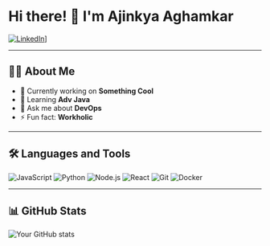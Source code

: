 # Hi there! 👋 I'm Ajinkya Aghamkar  

[![LinkedIn]([https://img.shields.io/badge/LinkedIn-blue?style=flat-square&logo=linkedin)](https://www.linkedin.com/in/ajinkya-aghamkar/)]

---

## 👨‍💻 About Me
- 🔭 Currently working on **Something Cool**
- 🌱 Learning **Adv Java** 
- 💬 Ask me about **DevOps**
- ⚡ Fun fact: **Workholic**
  
---

## 🛠️ Languages and Tools

![JavaScript](https://img.shields.io/badge/-JavaScript-F7DF1E?style=flat&logo=javascript&logoColor=black)
![Python](https://img.shields.io/badge/-Python-3776AB?style=flat&logo=python&logoColor=white)
![Node.js](https://img.shields.io/badge/-Node.js-339933?style=flat&logo=nodedotjs&logoColor=white)
![React](https://img.shields.io/badge/-React-61DAFB?style=flat&logo=react&logoColor=black)
![Git](https://img.shields.io/badge/-Git-F05032?style=flat&logo=git&logoColor=white)
![Docker](https://img.shields.io/badge/-Docker-2496ED?style=flat&logo=docker&logoColor=white)

---

## 📊 GitHub Stats

![Your GitHub stats](https://github-readme-stats.vercel.app/api?username=avaghamkar&show_icons=true&theme=radical)
